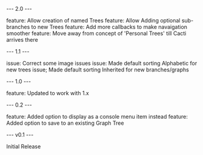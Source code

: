 --- 2.0 ---

feature: Allow creation of named Trees
feature: Allow Adding optional sub-branches to new Trees
feature: Add more callbacks to make navaigation smoother
feature: Move away from concept of 'Personal Trees' till Cacti arrives there

--- 1.1 ---

issue: Correct some image issues
issue: Made default sorting Alphabetic for new trees
issue; Made default sorting Inherited for new branches/graphs

--- 1.0 ---

feature: Updated to work with 1.x

--- 0.2 ---

feature: Added option to display as a console menu item instead
feature: Added option to save to an existing Graph Tree

--- v0.1 --- 

Initial Release
